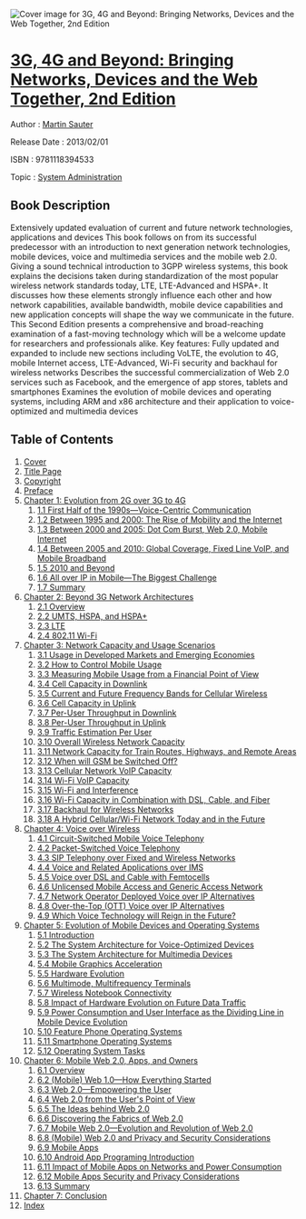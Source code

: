 ![Cover image for 3G, 4G and Beyond: Bringing Networks, Devices and the Web Together, 2nd Edition](https://imgdetail.ebookreading.net/cover/cover/system_admin/EB9781118394533.jpg)

[3G, 4G and Beyond: Bringing Networks, Devices and the Web Together, 2nd Edition](https://ebookreading.net/view/book/3G%2C+4G+and+Beyond%3A+Bringing+Networks%2C+Devices+and+the+Web+Together%2C+2nd+Edition-EB9781118394533_1.html "3G, 4G and Beyond: Bringing Networks, Devices and the Web Together, 2nd Edition")
====================================================================================================================

Author : [Martin Sauter](https://ebookreading.net/search/author/Martin+Sauter)

Release Date : 2013/02/01

ISBN : 9781118394533

Topic : [System Administration](https://ebookreading.net/search/category/system-administration)

Book Description
-----------------

Extensively updated evaluation of current and future network technologies, applications and devices
This book follows on from its successful predecessor with an introduction to next generation network technologies, mobile devices, voice and multimedia services and the mobile web 2.0. Giving a sound technical introduction to 3GPP wireless systems, this book explains the decisions taken during standardization of the most popular wireless network standards today, LTE, LTE-Advanced and HSPA+. It discusses how these elements strongly influence each other and how network capabilities, available bandwidth, mobile device capabilities and new application concepts will shape the way we communicate in the future. This Second Edition presents a comprehensive and broad-reaching examination of a fast-moving technology which will be a welcome update for researchers and professionals alike.
Key features:
Fully updated and expanded to include new sections including VoLTE, the evolution to 4G, mobile Internet access, LTE-Advanced, Wi-Fi security and backhaul for wireless networks
Describes the successful commercialization of Web 2.0 services such as Facebook, and the emergence of app stores, tablets and smartphones
Examines the evolution of mobile devices and operating systems, including ARM and x86 architecture and their application to voice-optimized and multimedia devices
              
Table of Contents
-----------------

1. [Cover](https://ebookreading.net/view/book/3G%2C+4G+and+Beyond%3A+Bringing+Networks%2C+Devices+and+the+Web+Together%2C+2nd+Edition-EB9781118394533_1.html)
1. [Title Page](https://ebookreading.net/view/book/3G%2C+4G+and+Beyond%3A+Bringing+Networks%2C+Devices+and+the+Web+Together%2C+2nd+Edition-EB9781118394533_3.html)
1. [Copyright](https://ebookreading.net/view/book/3G%2C+4G+and+Beyond%3A+Bringing+Networks%2C+Devices+and+the+Web+Together%2C+2nd+Edition-EB9781118394533_4.html)
1. [Preface](https://ebookreading.net/view/book/3G%2C+4G+and+Beyond%3A+Bringing+Networks%2C+Devices+and+the+Web+Together%2C+2nd+Edition-EB9781118394533_5.html)
1. [Chapter 1: Evolution from 2G over 3G to 4G](https://ebookreading.net/view/book/3G%2C+4G+and+Beyond%3A+Bringing+Networks%2C+Devices+and+the+Web+Together%2C+2nd+Edition-EB9781118394533_6.html)
    1. [1.1 First Half of the 1990s—Voice-Centric Communication](https://ebookreading.net/view/book/3G%2C+4G+and+Beyond%3A+Bringing+Networks%2C+Devices+and+the+Web+Together%2C+2nd+Edition-EB9781118394533_6.html#c01-level1-1)
    1. [1.2 Between 1995 and 2000: The Rise of Mobility and the Internet](https://ebookreading.net/view/book/3G%2C+4G+and+Beyond%3A+Bringing+Networks%2C+Devices+and+the+Web+Together%2C+2nd+Edition-EB9781118394533_6.html#c01-level1-2)
    1. [1.3 Between 2000 and 2005: Dot Com Burst, Web 2.0, Mobile Internet](https://ebookreading.net/view/book/3G%2C+4G+and+Beyond%3A+Bringing+Networks%2C+Devices+and+the+Web+Together%2C+2nd+Edition-EB9781118394533_6.html#c01-level1-3)
    1. [1.4 Between 2005 and 2010: Global Coverage, Fixed Line VoIP, and Mobile Broadband](https://ebookreading.net/view/book/3G%2C+4G+and+Beyond%3A+Bringing+Networks%2C+Devices+and+the+Web+Together%2C+2nd+Edition-EB9781118394533_6.html#c01-level1-4)
    1. [1.5 2010 and Beyond](https://ebookreading.net/view/book/3G%2C+4G+and+Beyond%3A+Bringing+Networks%2C+Devices+and+the+Web+Together%2C+2nd+Edition-EB9781118394533_6.html#c01-level1-5)
    1. [1.6 All over IP in Mobile—The Biggest Challenge](https://ebookreading.net/view/book/3G%2C+4G+and+Beyond%3A+Bringing+Networks%2C+Devices+and+the+Web+Together%2C+2nd+Edition-EB9781118394533_6.html#c01-level1-6)
    1. [1.7 Summary](https://ebookreading.net/view/book/3G%2C+4G+and+Beyond%3A+Bringing+Networks%2C+Devices+and+the+Web+Together%2C+2nd+Edition-EB9781118394533_6.html#c01-level1-7)
1. [Chapter 2: Beyond 3G Network Architectures](https://ebookreading.net/view/book/3G%2C+4G+and+Beyond%3A+Bringing+Networks%2C+Devices+and+the+Web+Together%2C+2nd+Edition-EB9781118394533_7.html)
    1. [2.1 Overview](https://ebookreading.net/view/book/3G%2C+4G+and+Beyond%3A+Bringing+Networks%2C+Devices+and+the+Web+Together%2C+2nd+Edition-EB9781118394533_7.html#c02-level1-1)
    1. [2.2 UMTS, HSPA, and HSPA+](https://ebookreading.net/view/book/3G%2C+4G+and+Beyond%3A+Bringing+Networks%2C+Devices+and+the+Web+Together%2C+2nd+Edition-EB9781118394533_7.html#c02-level1-2)
    1. [2.3 LTE](https://ebookreading.net/view/book/3G%2C+4G+and+Beyond%3A+Bringing+Networks%2C+Devices+and+the+Web+Together%2C+2nd+Edition-EB9781118394533_7.html#c02-level1-3)
    1. [2.4 802.11 Wi-Fi](https://ebookreading.net/view/book/3G%2C+4G+and+Beyond%3A+Bringing+Networks%2C+Devices+and+the+Web+Together%2C+2nd+Edition-EB9781118394533_7.html#c02-level1-4)
1. [Chapter 3: Network Capacity and Usage Scenarios](https://ebookreading.net/view/book/3G%2C+4G+and+Beyond%3A+Bringing+Networks%2C+Devices+and+the+Web+Together%2C+2nd+Edition-EB9781118394533_8.html)
    1. [3.1 Usage in Developed Markets and Emerging Economies](https://ebookreading.net/view/book/3G%2C+4G+and+Beyond%3A+Bringing+Networks%2C+Devices+and+the+Web+Together%2C+2nd+Edition-EB9781118394533_8.html#c03-level1-1)
    1. [3.2 How to Control Mobile Usage](https://ebookreading.net/view/book/3G%2C+4G+and+Beyond%3A+Bringing+Networks%2C+Devices+and+the+Web+Together%2C+2nd+Edition-EB9781118394533_8.html#c03-level1-2)
    1. [3.3 Measuring Mobile Usage from a Financial Point of View](https://ebookreading.net/view/book/3G%2C+4G+and+Beyond%3A+Bringing+Networks%2C+Devices+and+the+Web+Together%2C+2nd+Edition-EB9781118394533_8.html#c03-level1-3)
    1. [3.4 Cell Capacity in Downlink](https://ebookreading.net/view/book/3G%2C+4G+and+Beyond%3A+Bringing+Networks%2C+Devices+and+the+Web+Together%2C+2nd+Edition-EB9781118394533_8.html#c03-level1-4)
    1. [3.5 Current and Future Frequency Bands for Cellular Wireless](https://ebookreading.net/view/book/3G%2C+4G+and+Beyond%3A+Bringing+Networks%2C+Devices+and+the+Web+Together%2C+2nd+Edition-EB9781118394533_8.html#c03-level1-5)
    1. [3.6 Cell Capacity in Uplink](https://ebookreading.net/view/book/3G%2C+4G+and+Beyond%3A+Bringing+Networks%2C+Devices+and+the+Web+Together%2C+2nd+Edition-EB9781118394533_8.html#c03-level1-6)
    1. [3.7 Per-User Throughput in Downlink](https://ebookreading.net/view/book/3G%2C+4G+and+Beyond%3A+Bringing+Networks%2C+Devices+and+the+Web+Together%2C+2nd+Edition-EB9781118394533_8.html#c03-level1-7)
    1. [3.8 Per-User Throughput in Uplink](https://ebookreading.net/view/book/3G%2C+4G+and+Beyond%3A+Bringing+Networks%2C+Devices+and+the+Web+Together%2C+2nd+Edition-EB9781118394533_8.html#c03-level1-8)
    1. [3.9 Traffic Estimation Per User](https://ebookreading.net/view/book/3G%2C+4G+and+Beyond%3A+Bringing+Networks%2C+Devices+and+the+Web+Together%2C+2nd+Edition-EB9781118394533_8.html#c03-level1-9)
    1. [3.10 Overall Wireless Network Capacity](https://ebookreading.net/view/book/3G%2C+4G+and+Beyond%3A+Bringing+Networks%2C+Devices+and+the+Web+Together%2C+2nd+Edition-EB9781118394533_8.html#c03-level1-10)
    1. [3.11 Network Capacity for Train Routes, Highways, and Remote Areas](https://ebookreading.net/view/book/3G%2C+4G+and+Beyond%3A+Bringing+Networks%2C+Devices+and+the+Web+Together%2C+2nd+Edition-EB9781118394533_8.html#c03-level1-11)
    1. [3.12 When will GSM be Switched Off?](https://ebookreading.net/view/book/3G%2C+4G+and+Beyond%3A+Bringing+Networks%2C+Devices+and+the+Web+Together%2C+2nd+Edition-EB9781118394533_8.html#c03-level1-12)
    1. [3.13 Cellular Network VoIP Capacity](https://ebookreading.net/view/book/3G%2C+4G+and+Beyond%3A+Bringing+Networks%2C+Devices+and+the+Web+Together%2C+2nd+Edition-EB9781118394533_8.html#c03-level1-13)
    1. [3.14 Wi-Fi VoIP Capacity](https://ebookreading.net/view/book/3G%2C+4G+and+Beyond%3A+Bringing+Networks%2C+Devices+and+the+Web+Together%2C+2nd+Edition-EB9781118394533_8.html#c03-level1-14)
    1. [3.15 Wi-Fi and Interference](https://ebookreading.net/view/book/3G%2C+4G+and+Beyond%3A+Bringing+Networks%2C+Devices+and+the+Web+Together%2C+2nd+Edition-EB9781118394533_8.html#c03-level1-15)
    1. [3.16 Wi-Fi Capacity in Combination with DSL, Cable, and Fiber](https://ebookreading.net/view/book/3G%2C+4G+and+Beyond%3A+Bringing+Networks%2C+Devices+and+the+Web+Together%2C+2nd+Edition-EB9781118394533_8.html#c03-level1-16)
    1. [3.17 Backhaul for Wireless Networks](https://ebookreading.net/view/book/3G%2C+4G+and+Beyond%3A+Bringing+Networks%2C+Devices+and+the+Web+Together%2C+2nd+Edition-EB9781118394533_8.html#c03-level1-17)
    1. [3.18 A Hybrid Cellular/Wi-Fi Network Today and in the Future](https://ebookreading.net/view/book/3G%2C+4G+and+Beyond%3A+Bringing+Networks%2C+Devices+and+the+Web+Together%2C+2nd+Edition-EB9781118394533_8.html#c03-level1-18)
1. [Chapter 4: Voice over Wireless](https://ebookreading.net/view/book/3G%2C+4G+and+Beyond%3A+Bringing+Networks%2C+Devices+and+the+Web+Together%2C+2nd+Edition-EB9781118394533_9.html)
    1. [4.1 Circuit-Switched Mobile Voice Telephony](https://ebookreading.net/view/book/3G%2C+4G+and+Beyond%3A+Bringing+Networks%2C+Devices+and+the+Web+Together%2C+2nd+Edition-EB9781118394533_9.html#c04-level1-1)
    1. [4.2 Packet-Switched Voice Telephony](https://ebookreading.net/view/book/3G%2C+4G+and+Beyond%3A+Bringing+Networks%2C+Devices+and+the+Web+Together%2C+2nd+Edition-EB9781118394533_9.html#c04-level1-2)
    1. [4.3 SIP Telephony over Fixed and Wireless Networks](https://ebookreading.net/view/book/3G%2C+4G+and+Beyond%3A+Bringing+Networks%2C+Devices+and+the+Web+Together%2C+2nd+Edition-EB9781118394533_9.html#c04-level1-3)
    1. [4.4 Voice and Related Applications over IMS](https://ebookreading.net/view/book/3G%2C+4G+and+Beyond%3A+Bringing+Networks%2C+Devices+and+the+Web+Together%2C+2nd+Edition-EB9781118394533_9.html#c04-level1-4)
    1. [4.5 Voice over DSL and Cable with Femtocells](https://ebookreading.net/view/book/3G%2C+4G+and+Beyond%3A+Bringing+Networks%2C+Devices+and+the+Web+Together%2C+2nd+Edition-EB9781118394533_9.html#c04-level1-5)
    1. [4.6 Unlicensed Mobile Access and Generic Access Network](https://ebookreading.net/view/book/3G%2C+4G+and+Beyond%3A+Bringing+Networks%2C+Devices+and+the+Web+Together%2C+2nd+Edition-EB9781118394533_9.html#c04-level1-6)
    1. [4.7 Network Operator Deployed Voice over IP Alternatives](https://ebookreading.net/view/book/3G%2C+4G+and+Beyond%3A+Bringing+Networks%2C+Devices+and+the+Web+Together%2C+2nd+Edition-EB9781118394533_9.html#c04-level1-7)
    1. [4.8 Over-the-Top (OTT) Voice over IP Alternatives](https://ebookreading.net/view/book/3G%2C+4G+and+Beyond%3A+Bringing+Networks%2C+Devices+and+the+Web+Together%2C+2nd+Edition-EB9781118394533_9.html#c04-level1-8)
    1. [4.9 Which Voice Technology will Reign in the Future?](https://ebookreading.net/view/book/3G%2C+4G+and+Beyond%3A+Bringing+Networks%2C+Devices+and+the+Web+Together%2C+2nd+Edition-EB9781118394533_9.html#c04-level1-9)
1. [Chapter 5: Evolution of Mobile Devices and Operating Systems](https://ebookreading.net/view/book/3G%2C+4G+and+Beyond%3A+Bringing+Networks%2C+Devices+and+the+Web+Together%2C+2nd+Edition-EB9781118394533_10.html)
    1. [5.1 Introduction](https://ebookreading.net/view/book/3G%2C+4G+and+Beyond%3A+Bringing+Networks%2C+Devices+and+the+Web+Together%2C+2nd+Edition-EB9781118394533_10.html#c05-level1-1)
    1. [5.2 The System Architecture for Voice-Optimized Devices](https://ebookreading.net/view/book/3G%2C+4G+and+Beyond%3A+Bringing+Networks%2C+Devices+and+the+Web+Together%2C+2nd+Edition-EB9781118394533_10.html#c05-level1-2)
    1. [5.3 The System Architecture for Multimedia Devices](https://ebookreading.net/view/book/3G%2C+4G+and+Beyond%3A+Bringing+Networks%2C+Devices+and+the+Web+Together%2C+2nd+Edition-EB9781118394533_10.html#c05-level1-3)
    1. [5.4 Mobile Graphics Acceleration](https://ebookreading.net/view/book/3G%2C+4G+and+Beyond%3A+Bringing+Networks%2C+Devices+and+the+Web+Together%2C+2nd+Edition-EB9781118394533_10.html#c05-level1-4)
    1. [5.5 Hardware Evolution](https://ebookreading.net/view/book/3G%2C+4G+and+Beyond%3A+Bringing+Networks%2C+Devices+and+the+Web+Together%2C+2nd+Edition-EB9781118394533_10.html#c05-level1-5)
    1. [5.6 Multimode, Multifrequency Terminals](https://ebookreading.net/view/book/3G%2C+4G+and+Beyond%3A+Bringing+Networks%2C+Devices+and+the+Web+Together%2C+2nd+Edition-EB9781118394533_10.html#c05-level1-6)
    1. [5.7 Wireless Notebook Connectivity](https://ebookreading.net/view/book/3G%2C+4G+and+Beyond%3A+Bringing+Networks%2C+Devices+and+the+Web+Together%2C+2nd+Edition-EB9781118394533_10.html#c05-level1-7)
    1. [5.8 Impact of Hardware Evolution on Future Data Traffic](https://ebookreading.net/view/book/3G%2C+4G+and+Beyond%3A+Bringing+Networks%2C+Devices+and+the+Web+Together%2C+2nd+Edition-EB9781118394533_10.html#c05-level1-8)
    1. [5.9 Power Consumption and User Interface as the Dividing Line in Mobile Device Evolution](https://ebookreading.net/view/book/3G%2C+4G+and+Beyond%3A+Bringing+Networks%2C+Devices+and+the+Web+Together%2C+2nd+Edition-EB9781118394533_10.html#c05-level1-9)
    1. [5.10 Feature Phone Operating Systems](https://ebookreading.net/view/book/3G%2C+4G+and+Beyond%3A+Bringing+Networks%2C+Devices+and+the+Web+Together%2C+2nd+Edition-EB9781118394533_10.html#c05-level1-10)
    1. [5.11 Smartphone Operating Systems](https://ebookreading.net/view/book/3G%2C+4G+and+Beyond%3A+Bringing+Networks%2C+Devices+and+the+Web+Together%2C+2nd+Edition-EB9781118394533_10.html#c05-level1-11)
    1. [5.12 Operating System Tasks](https://ebookreading.net/view/book/3G%2C+4G+and+Beyond%3A+Bringing+Networks%2C+Devices+and+the+Web+Together%2C+2nd+Edition-EB9781118394533_10.html#c05-level1-12)
1. [Chapter 6: Mobile Web 2.0, Apps, and Owners](https://ebookreading.net/view/book/3G%2C+4G+and+Beyond%3A+Bringing+Networks%2C+Devices+and+the+Web+Together%2C+2nd+Edition-EB9781118394533_11.html)
    1. [6.1 Overview](https://ebookreading.net/view/book/3G%2C+4G+and+Beyond%3A+Bringing+Networks%2C+Devices+and+the+Web+Together%2C+2nd+Edition-EB9781118394533_11.html#c06-level1-1)
    1. [6.2 (Mobile) Web 1.0—How Everything Started](https://ebookreading.net/view/book/3G%2C+4G+and+Beyond%3A+Bringing+Networks%2C+Devices+and+the+Web+Together%2C+2nd+Edition-EB9781118394533_11.html#c06-level1-2)
    1. [6.3 Web 2.0—Empowering the User](https://ebookreading.net/view/book/3G%2C+4G+and+Beyond%3A+Bringing+Networks%2C+Devices+and+the+Web+Together%2C+2nd+Edition-EB9781118394533_11.html#c06-level1-3)
    1. [6.4 Web 2.0 from the User&#39;s Point of View](https://ebookreading.net/view/book/3G%2C+4G+and+Beyond%3A+Bringing+Networks%2C+Devices+and+the+Web+Together%2C+2nd+Edition-EB9781118394533_11.html#c06-level1-4)
    1. [6.5 The Ideas behind Web 2.0](https://ebookreading.net/view/book/3G%2C+4G+and+Beyond%3A+Bringing+Networks%2C+Devices+and+the+Web+Together%2C+2nd+Edition-EB9781118394533_11.html#c06-level1-5)
    1. [6.6 Discovering the Fabrics of Web 2.0](https://ebookreading.net/view/book/3G%2C+4G+and+Beyond%3A+Bringing+Networks%2C+Devices+and+the+Web+Together%2C+2nd+Edition-EB9781118394533_11.html#c06-level1-6)
    1. [6.7 Mobile Web 2.0—Evolution and Revolution of Web 2.0](https://ebookreading.net/view/book/3G%2C+4G+and+Beyond%3A+Bringing+Networks%2C+Devices+and+the+Web+Together%2C+2nd+Edition-EB9781118394533_11.html#c06-level1-7)
    1. [6.8 (Mobile) Web 2.0 and Privacy and Security Considerations](https://ebookreading.net/view/book/3G%2C+4G+and+Beyond%3A+Bringing+Networks%2C+Devices+and+the+Web+Together%2C+2nd+Edition-EB9781118394533_11.html#c06-level1-8)
    1. [6.9 Mobile Apps](https://ebookreading.net/view/book/3G%2C+4G+and+Beyond%3A+Bringing+Networks%2C+Devices+and+the+Web+Together%2C+2nd+Edition-EB9781118394533_11.html#c06-level1-9)
    1. [6.10 Android App Programing Introduction](https://ebookreading.net/view/book/3G%2C+4G+and+Beyond%3A+Bringing+Networks%2C+Devices+and+the+Web+Together%2C+2nd+Edition-EB9781118394533_11.html#c06-level1-10)
    1. [6.11 Impact of Mobile Apps on Networks and Power Consumption](https://ebookreading.net/view/book/3G%2C+4G+and+Beyond%3A+Bringing+Networks%2C+Devices+and+the+Web+Together%2C+2nd+Edition-EB9781118394533_11.html#c06-level1-11)
    1. [6.12 Mobile Apps Security and Privacy Considerations](https://ebookreading.net/view/book/3G%2C+4G+and+Beyond%3A+Bringing+Networks%2C+Devices+and+the+Web+Together%2C+2nd+Edition-EB9781118394533_11.html#c06-level1-12)
    1. [6.13 Summary](https://ebookreading.net/view/book/3G%2C+4G+and+Beyond%3A+Bringing+Networks%2C+Devices+and+the+Web+Together%2C+2nd+Edition-EB9781118394533_11.html#c06-level1-13)
1. [Chapter 7: Conclusion](https://ebookreading.net/view/book/3G%2C+4G+and+Beyond%3A+Bringing+Networks%2C+Devices+and+the+Web+Together%2C+2nd+Edition-EB9781118394533_12.html)
1. [Index](https://ebookreading.net/view/book/3G%2C+4G+and+Beyond%3A+Bringing+Networks%2C+Devices+and+the+Web+Together%2C+2nd+Edition-EB9781118394533_13.html)

